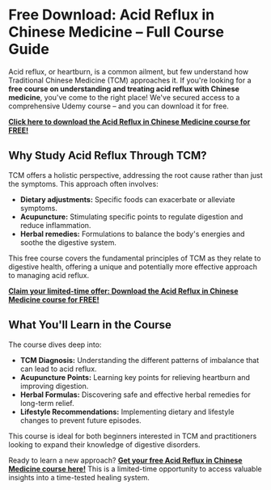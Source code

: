 # Free Download: Acid Reflux in Chinese Medicine – Full Course Guide

Acid reflux, or heartburn, is a common ailment, but few understand how Traditional Chinese Medicine (TCM) approaches it. If you're looking for a **free course on understanding and treating acid reflux with Chinese medicine**, you've come to the right place! We've secured access to a comprehensive Udemy course – and you can download it for free.

[**Click here to download the Acid Reflux in Chinese Medicine course for FREE!**](https://udemywork.com/acid-reflux-in-chinese-medicine)

## Why Study Acid Reflux Through TCM?

TCM offers a holistic perspective, addressing the root cause rather than just the symptoms. This approach often involves:

*   **Dietary adjustments:** Specific foods can exacerbate or alleviate symptoms.
*   **Acupuncture:** Stimulating specific points to regulate digestion and reduce inflammation.
*   **Herbal remedies:** Formulations to balance the body's energies and soothe the digestive system.

This free course covers the fundamental principles of TCM as they relate to digestive health, offering a unique and potentially more effective approach to managing acid reflux.

[**Claim your limited-time offer: Download the Acid Reflux in Chinese Medicine course for FREE!**](https://udemywork.com/acid-reflux-in-chinese-medicine)

## What You'll Learn in the Course

The course dives deep into:

*   **TCM Diagnosis:** Understanding the different patterns of imbalance that can lead to acid reflux.
*   **Acupuncture Points:** Learning key points for relieving heartburn and improving digestion.
*   **Herbal Formulas:** Discovering safe and effective herbal remedies for long-term relief.
*   **Lifestyle Recommendations:** Implementing dietary and lifestyle changes to prevent future episodes.

This course is ideal for both beginners interested in TCM and practitioners looking to expand their knowledge of digestive disorders.

Ready to learn a new approach? **[Get your free Acid Reflux in Chinese Medicine course here!](https://udemywork.com/acid-reflux-in-chinese-medicine)** This is a limited-time opportunity to access valuable insights into a time-tested healing system.
